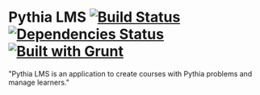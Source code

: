 # Pythia LMS [![Build Status](https://travis-ci.org/pythia-project/pythia-lms.svg?branch=master)](https://travis-ci.org/pythia-project/pythia-lms) [![Dependencies Status](https://david-dm.org/pythia-project/pythia-lms.svg)](https://david-dm.org/) [![Built with Grunt](https://cdn.gruntjs.com/builtwith.png)](http://gruntjs.com/)

"Pythia LMS is an application to create courses with Pythia problems and manage learners."
